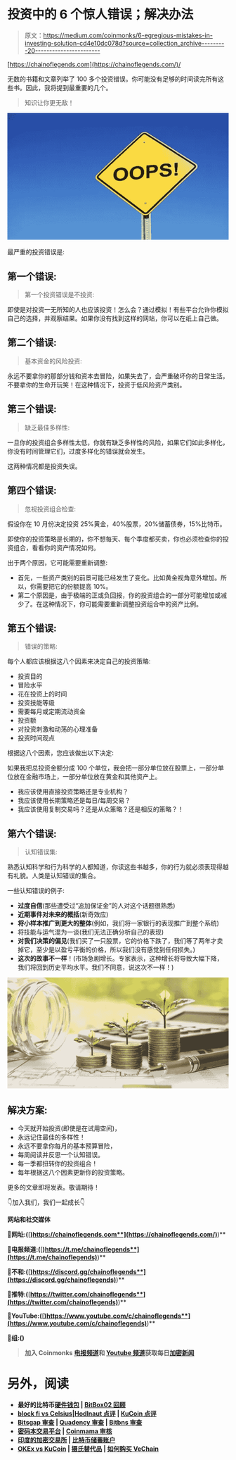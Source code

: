 # 投资中的 6 个惊人错误；解决办法

> 原文：<https://medium.com/coinmonks/6-egregious-mistakes-in-investing-solution-cd4e10dc078d?source=collection_archive---------20----------------------->

[https://chainoflegends.com](https://chainoflegends.com/)/

无数的书籍和文章列举了 100 多个投资错误。你可能没有足够的时间读完所有这些书。因此，我将提到最重要的几个。

> 知识让你更无敌！

![](img/897398b791e742537b877e8f540309fe.png)

最严重的投资错误是:

## 第一个错误:

> 第一个投资错误是不投资:

即使是对投资一无所知的人也应该投资！怎么会？通过模拟！有些平台允许你模拟自己的选择，并观察结果。如果你没有找到这样的网站，你可以在纸上自己做。

## 第二个错误:

> 基本资金的风险投资:

永远不要拿你的那部分钱和资本去冒险，如果失去了，会严重破坏你的日常生活。不要拿你的生命开玩笑！在这种情况下，投资于低风险资产类别。

## 第三个错误:

> 缺乏最佳多样性:

一旦你的投资组合多样性太低，你就有缺乏多样性的风险，如果它们如此多样化，你没有时间管理它们，过度多样化的错误就会发生。

这两种情况都是投资失误。

## 第四个错误:

> 忽视投资组合检查:

假设你在 10 月份决定投资 25%黄金，40%股票，20%储蓄债券，15%比特币。

即使你的投资策略是长期的，你不想每天、每个季度都买卖，你也必须检查你的投资组合，看看你的资产情况如何。

出于两个原因，它可能需要重新调整:

*   首先，一些资产类别的前景可能已经发生了变化。比如黄金视角意外增加。所以，你需要把它的份额提高 10%。
*   第二个原因是，由于极端的正或负回报，你的投资组合的一部分可能增加或减少了。在这种情况下，你可能需要重新调整投资组合中的资产比例。

## 第五个错误:

> 错误的策略:

每个人都应该根据这八个因素来决定自己的投资策略:

*   投资目的
*   冒险水平
*   花在投资上的时间
*   投资技能等级
*   需要每月或定期流动资金
*   投资额
*   对投资刺激和动荡的心理准备
*   投资时间观点

根据这八个因素，您应该做出以下决定:

如果我把总投资金额分成 100 个单位，我会把一部分单位放在股票上，一部分单位放在金融市场上，一部分单位放在黄金和其他资产上。

*   我应该使用直接投资策略还是专业机构？
*   我应该使用长期策略还是每日/每周交易？
*   我应该使用复制交易吗？还是从众策略？还是相反的策略？！

## 第六个错误:

> 认知错误集:

熟悉认知科学和行为科学的人都知道，你读这些书越多，你的行为就必须表现得越有礼貌。人类是认知错误的集合。

一些认知错误的例子:

*   **过度自信**(那些遭受过“追加保证金”的人对这个话题很熟悉)
*   **近期事件对未来的概括**(新奇效应)
*   **将小样本推广到更大的整体**(例如，我们将一家银行的表现推广到整个系统)
*   将技能与运气混为一谈(我们无法正确分析自己的表现)
*   **对我们决策的偏见**(我们买了一只股票，它的价格下跌了，我们等了两年才卖掉它，至少是以盈亏平衡的价格，所以我们没有感觉到任何损失。)
*   **这次的故事不一样**！(市场急剧增长。专家表示，这种增长将导致大幅下降，我们将回到历史平均水平。我们不同意，说这次不一样！)

![](img/7b22148410103258e399b1627fd71260.png)

## 解决方案:

*   今天就开始投资(即使是在试用空间)，
*   永远记住最佳的多样性！
*   永远不要拿你每月的基本预算冒险，
*   每周阅读并反思一个认知错误。
*   每一季都扭转你的投资组合！
*   每年根据这八个因素更新你的投资策略。

更多的文章即将发表。敬请期待！

👇加入我们，我们一起成长👇

**网站和社交媒体**

**🔹网址:(**[**)https://chainoflegends.com**](https://chainoflegends.com/)**)**

**🔹电报频道:(**[**)https://t.me/chainoflegends**](https://t.me/chainoflegends)**)**

**🔹不和:(**[**)https://discord.gg/chainoflegends**](https://discord.gg/chainoflegends)**)**

**🔹推特:(**[**https://twitter.com/chainoflegends**](https://twitter.com/chainoflegends)**)**

**🔹YouTube:(**[**)https://www.youtube.com/c/chainoflegends**](https://www.youtube.com/c/chainoflegends)**)**

**🔹组:(**[](https://t.me/ChainOfLegendsChat)****)****

> **加入 Coinmonks [电报频道](https://t.me/coincodecap)和 [Youtube 频道](https://www.youtube.com/c/coinmonks/videos)获取每日[加密新闻](http://coincodecap.com/)**

# **另外，阅读**

*   **最好的比特币[硬件钱包](/coinmonks/hardware-wallets-dfa1211730c6) | [BitBox02 回顾](/coinmonks/bitbox02-review-your-swiss-bitcoin-hardware-wallet-c36c88fff29)**
*   **[block fi vs Celsius](/coinmonks/blockfi-vs-celsius-vs-hodlnaut-8a1cc8c26630)|[Hodlnaut 点评](/coinmonks/hodlnaut-review-best-way-to-hodl-is-to-earn-interest-on-your-bitcoin-6658a8c19edf) | [KuCoin 点评](https://coincodecap.com/kucoin-review)**
*   **[Bitsgap 审查](/coinmonks/bitsgap-review-a-crypto-trading-bot-that-makes-easy-money-a5d88a336df2) | [Quadency 审查](/coinmonks/quadency-review-a-crypto-trading-automation-platform-3068eaa374e1) | [Bitbns 审查](/coinmonks/bitbns-review-38256a07e161)**
*   **[密码本交易平台](/coinmonks/top-10-crypto-copy-trading-platforms-for-beginners-d0c37c7d698c) | [Coinmama 审核](/coinmonks/coinmama-review-ace5641bde6e)**
*   **[印度的加密交易所](/coinmonks/bitcoin-exchange-in-india-7f1fe79715c9) | [比特币储蓄账户](/coinmonks/bitcoin-savings-account-e65b13f92451)**
*   **[OKEx vs KuCoin](https://coincodecap.com/okex-kucoin) | [摄氏替代品](https://coincodecap.com/celsius-alternatives) | [如何购买 VeChain](https://coincodecap.com/buy-vechain)**